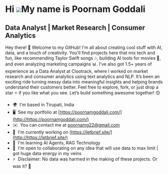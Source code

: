 Hi ![](https://user-images.githubusercontent.com/18350557/176309783-0785949b-9127-417c-8b55-ab5a4333674e.gif)My name is Poornam Goddali
=======================================================================================================================================

Data Analyst | Market Research | Consumer Analytics
---------------------------------------------------

Hey there! 👋 Welcome to my GitHub! I'm all about creating cool stuff with AI, data, and a touch of creativity. You'll find projects here that mix tech and fun, like recommending Taylor Swift songs 🎶, building AI tools for movies 🎥, and even analyzing marketing campaigns 📊. I’ve also got 1.5+ years of experience as a Data Analyst at Clootrack, where I worked on market research and consumer analytics using text analytics and NLP. It’s been an exciting ride turning messy data into meaningful insights and helping brands understand their customers better. Feel free to explore, fork, or just drop a star ⭐ if you like what you see. Let’s build something awesome together! 😊

*   🌍  I'm based in Tirupati, India
*   🖥️  See my portfolio at [https://poornamgoddali.com/](http://https://poornamgoddali.com/)
*   ✉️  You can contact me at [poornamg22@gmail.com](mailto:poornamg22@gmail.com)
*   🚀  I'm currently working on [https://letbrief.site/](http://https://letbrief.site/)
*   🧠  I'm learning AI Agents, RAG Technology
*   🤝  I'm open to collaborating on any idea that will use data to max limit | got huge data energy in my veins
*   ⚡  Disclaimer: No data was harmed in the making of these projects. Or was it? 👀
